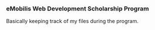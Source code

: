 ### eMobilis Web Development Scholarship Program

Basically keeping track of my files during the program.
